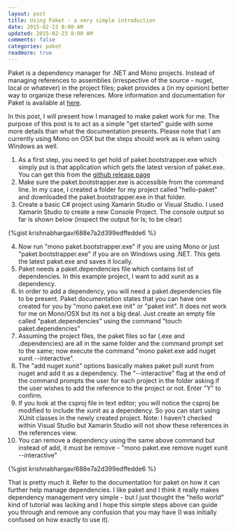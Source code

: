 ```yaml
---           
layout: post
title: Using Paket - a very simple introduction
date: 2015-02-23 8:00 AM
updated: 2015-02-23 8:00 AM
comments: false
categories: paket
readmore: true
---
```


Paket is a dependency manager for .NET and Mono projects. Instead of managing references to assemblies (irrespective of the source - nuget, local or whatever) in the project files; paket provides a (in my opinion) better way to organize these references. More information and documentation for Paket is available at [here](http://fsprojects.github.io/Paket/).

In this post, I will present how I managed to make paket work for me. The purpose of this post is to act as a simple "get started" guide with some more details than what the documentation presents. Please note that I am currently using Mono on OSX but the steps should work as is when using Windows as well.

1. As a first step, you need to get hold of paket.bootstrapper.exe which simply put is that application which gets the latest version of paket.exe. You can get this from the [github release page](https://github.com/fsprojects/Paket/releases/)
2. Make sure the paket.bootstrapper.exe is accessible from the command line. In my case, I created a folder for my project called "hello-paket" and downloaded the paket.bootstrapper.exe in that folder.
3. Create a basic C# project using Xamarin Studio or Visual Studio. I used Xamarin Studio to create a new Console Project. The console output so far is shown below (inspect the output for ls; to be clear)

{%gist krishnabhargav/688e7a2d399edffedde6 %}

4. Now run "mono paket.bootstrapper.exe" if you are using Mono or just "paket.bootstrapper.exe" if you are on Windows using .NET. This gets the latest paket.exe and saves it locally.
5. Paket needs a paket.dependencies file which contains list of dependencies. In this example project, I want to add xunit as a dependency.
6. In order to add a dependency, you will need a paket.dependencies file to be present. Paket documentation states that you can have one created for you by "mono paket.exe init" or "paket init". It does not work for me on Mono/OSX but its not a big deal. Just create an empty file called "paket.dependencies" using the command "touch paket.dependencies"
7. Assuming the project files, the paket files so far (.exe and .dependencies) are all in the same folder and the command prompt set to the same; now execute the command "mono paket.exe add nuget xunit --interactive". 
8. The "add nuget xunit" options basically makes paket pull xunit from nuget and add it as a dependency. The "--interactive" flag at the end of the command prompts the user for each project in the folder asking if the user wishes to add the reference to the project or not. Enter "Y" to confirm.
9. If you look at the csproj file in text editor; you will notice the csproj be modified to include the xunit as a dependency. So you can start using XUnit classes in the newly created project. Note: I haven't checked within Visual Studio but Xamarin Studio will not show these references in the references view.
10. You can remove a dependency using the same above command but instead of add, it must be remove - "mono paket.exe remove nuget xunit --interactive"

{%gist krishnabhargav/688e7a2d399edffedde6 %}

That is pretty much it. Refer to the documentation for paket on how it can further help manage dependencies. I like paket and I think it really makes dependency management very simple - but I just thought the "hello world" kind of tutorial was lacking and I hope this simple steps above can guide you through and remove any confusion that you may have (I was initially confused on how exactly to use it).